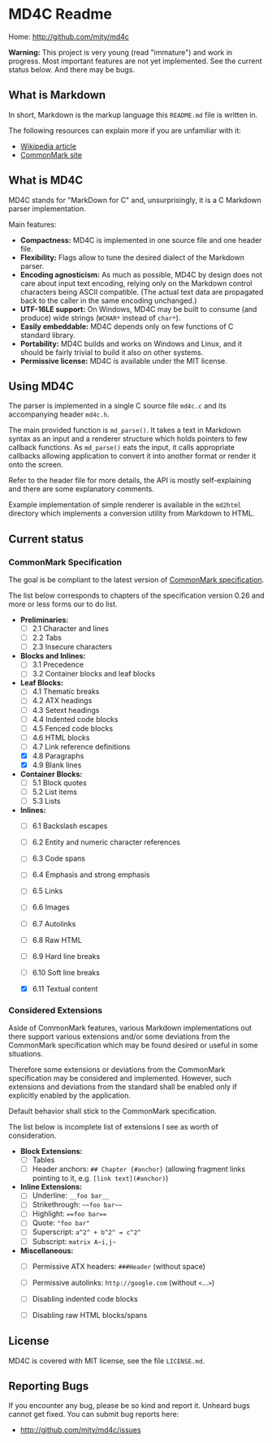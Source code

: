 
# MD4C Readme

Home: http://github.com/mity/md4c


**Warning:** This project is very young (read "immature") and work in progress.
Most important features are not yet implemented. See the current status below.
And there may be bugs.


## What is Markdown

In short, Markdown is the markup language this `README.md` file is written in.

The following resources can explain more if you are unfamiliar with it:
* [Wikipedia article](http://en.wikipedia.org/wiki/Markdown)
* [CommonMark site](http://commonmark.org)


## What is MD4C

MD4C stands for "MarkDown for C" and, unsurprisingly, it is a C Markdown parser
implementation.

Main features:
* **Compactness:** MD4C is implemented in one source file and one header file.
* **Flexibility:** Flags allow to tune the desired dialect of the Markdown
    parser.
* **Encoding agnosticism:** As much as possible, MD4C by design does not care
    about input text encoding, relying only on the Markdown control characters
    being ASCII compatible. (The actual text data are propagated back to the
    caller in the same encoding unchanged.)
* **UTF-16LE support:** On Windows, MD4C may be built to consume (and produce)
    wide strings (`WCHAR*` instead of `char*`).
* **Easily embeddable:** MD4C depends only on few functions of C standard
    library.
* **Portability:** MD4C builds and works on Windows and Linux, and it should
    be fairly trivial to build it also on other systems.
* **Permissive license:** MD4C is available under the MIT license.


## Using MD4C

The parser is implemented in a single C source file `md4c.c` and its
accompanying header `md4c.h`.

The main provided function is `md_parse()`. It takes a text in Markdown syntax
as an input and a renderer structure which holds pointers to few callback
functions. As `md_parse()` eats the input, it calls appropriate callbacks
allowing application to convert it into another format or render it onto
the screen.

Refer to the header file for more details, the API is mostly self-explaining
and there are some explanatory comments.

Example implementation of simple renderer is available in the `md2html`
directory which implements a conversion utility from Markdown to HTML.


## Current status ##

### CommonMark Specification ###

The goal is be compliant to the latest version of
[CommonMark specification](http://spec.commonmark.org/).

The list below corresponds to chapters of the specification version 0.26 and
more or less forms our to do list.

- **Preliminaries:**
  - [ ] 2.1 Character and lines
  - [ ] 2.2 Tabs
  - [ ] 2.3 Insecure characters

- **Blocks and Inlines:**
  - [ ] 3.1 Precedence
  - [ ] 3.2 Container blocks and leaf blocks

- **Leaf Blocks:**
  - [ ] 4.1 Thematic breaks
  - [ ] 4.2 ATX headings
  - [ ] 4.3 Setext headings
  - [ ] 4.4 Indented code blocks
  - [ ] 4.5 Fenced code blocks
  - [ ] 4.6 HTML blocks
  - [ ] 4.7 Link reference definitions
  - [x] 4.8 Paragraphs
  - [x] 4.9 Blank lines

- **Container Blocks:**
  - [ ] 5.1 Block quotes
  - [ ] 5.2 List items
  - [ ] 5.3 Lists

- **Inlines:**
  - [ ] 6.1 Backslash escapes
  - [ ] 6.2 Entity and numeric character references
  - [ ] 6.3 Code spans
  - [ ] 6.4 Emphasis and strong emphasis
  - [ ] 6.5 Links
  - [ ] 6.6 Images
  - [ ] 6.7 Autolinks
  - [ ] 6.8 Raw HTML
  - [ ] 6.9 Hard line breaks
  - [ ] 6.10 Soft line breaks
  - [x] 6.11 Textual content


### Considered Extensions ###

Aside of CommonMark features, various Markdown implementations out there support
various extensions and/or some deviations from the CommonMark specification
which may be found desired or useful in some situations.

Therefore some extensions or deviations from the CommonMark specification may
be considered and implemented. However, such extensions and deviations from the
standard shall be enabled only if explicitly enabled by the application.

Default behavior shall stick to the CommonMark specification.

The list below is incomplete list of extensions I see as worth of
consideration.

- **Block Extensions:**
  - [ ] Tables
  - [ ] Header anchors: `## Chapter {#anchor}`
    (allowing fragment links pointing to it, e.g. `[link text](#anchor)`)

- **Inline Extensions:**
  - [ ] Underline: `__foo bar__`
  - [ ] Strikethrough: `~~foo bar~~`
  - [ ] Highlight: `==foo bar==`
  - [ ] Quote: `"foo bar"`
  - [ ] Superscript: `a^2^ + b^2^ = c^2^`
  - [ ] Subscript: `matrix A~i,j~`

- **Miscellaneous:**
  - [ ] Permissive ATX headers: `###Header` (without space)
  - [ ] Permissive autolinks: `http://google.com` (without `<`...`>`)
  - [ ] Disabling indented code blocks
  - [ ] Disabling raw HTML blocks/spans


## License

MD4C is covered with MIT license, see the file `LICENSE.md`.


## Reporting Bugs

If you encounter any bug, please be so kind and report it. Unheard bugs cannot
get fixed. You can submit bug reports here:

* http://github.com/mity/md4c/issues

